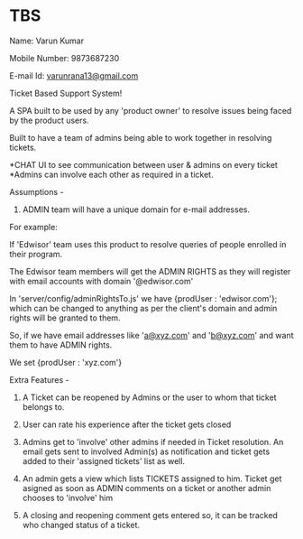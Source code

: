 # TBS

Name: Varun Kumar

Mobile Number: 9873687230

E-mail Id: varunrana13@gmail.com

Ticket Based Support System!

A SPA built to be used by any 'product owner' to resolve issues being faced by the product
users.

Built to have a team of admins being able to work together in resolving tickets.

*CHAT  UI to see communication between user & admins on every ticket
*Admins can involve each other as required in a ticket.


Assumptions - 

1) ADMIN team will have a unique domain for e-mail addresses.

For example: 

If 'Edwisor' team uses this product to resolve queries of people enrolled 
in their program. 

The Edwisor team members will get the ADMIN RIGHTS as they will register with email 
accounts with domain '@edwisor.com'

In    'server/config/adminRightsTo.js'  we have {prodUser : 'edwisor.com'};
which can be changed to anything as per the client's domain and admin rights will be
granted to them.

So, if we have email addresses like 'a@xyz.com' and 'b@xyz.com' and want them to have
ADMIN rights. 

We set {prodUser : 'xyz.com'}


Extra Features -

1) A Ticket can be reopened by Admins or the user to whom that ticket belongs to.

2) User can rate his experience after the ticket gets closed

3) Admins get to 'involve' other admins if needed in Ticket resolution. An email gets sent
   to involved Admin(s) as notification and ticket gets added to their 'assigned tickets' 
   list as well.

4) An admin gets a view which lists TICKETS assigned to him.
   Ticket get asigned as soon as ADMIN comments on a ticket or another admin chooses to
   'involve' him

5) A closing and reopening comment gets entered so, it can be tracked who changed status 
   of a ticket. 


